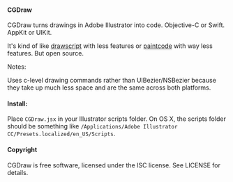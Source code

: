 #### CGDraw

CGDraw turns drawings in Adobe Illustrator into code. Objective-C or
Swift. AppKit or UIKit.

It's kind of like [drawscript](http://drawscri.pt) with less features or
[paintcode](http://www.paintcodeapp.com) with way less features. But
open source.

Notes:

Uses c-level drawing commands rather than UIBezier/NSBezier because
they take up much less space and are the same across both platforms.

#### Install:

Place `CGDraw.jsx` in your Illustrator scripts folder. On OS X, the
scripts folder should be something like
`/Applications/Adobe Illustrator CC/Presets.localized/en_US/Scripts`.

#### Copyright

CGDraw is free software, licensed under the ISC license. See LICENSE for
details.
